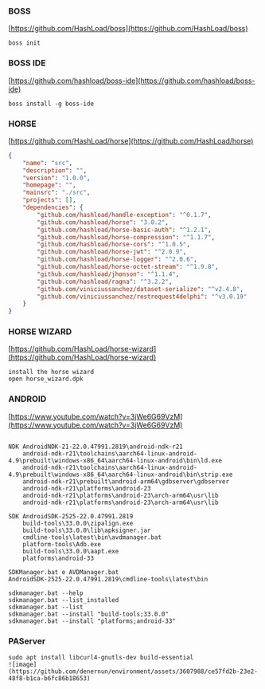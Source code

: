 ### BOSS
[https://github.com/HashLoad/boss](https://github.com/HashLoad/boss)
```text
boss init
```
### BOSS IDE
[https://github.com/hashload/boss-ide](https://github.com/hashload/boss-ide)
```text
boss install -g boss-ide
```
### HORSE
[https://github.com/HashLoad/horse](https://github.com/HashLoad/horse)
```json
{
	"name": "src",
	"description": "",
	"version": "1.0.0",
	"homepage": "",
	"mainsrc": "./src",
	"projects": [],
	"dependencies": {
		"github.com/hashload/handle-exception": "^0.1.7",
		"github.com/hashload/horse": "3.0.2",
		"github.com/hashload/horse-basic-auth": "^1.2.1",
		"github.com/hashload/horse-compression": "^1.1.7",
		"github.com/hashload/horse-cors": "^1.0.5",
		"github.com/hashload/horse-jwt": "^2.0.9",
		"github.com/hashload/horse-logger": "^2.0.6",
		"github.com/hashload/horse-octet-stream": "^1.9.8",
		"github.com/hashload/jhonson": "^1.1.4",
		"github.com/hashload/ragna": "^3.2.2",
		"github.com/viniciussanchez/dataset-serialize": "^v2.4.8",
		"github.com/viniciussanchez/restrequest4delphi": "^v3.0.19"
	}
}
```
### HORSE WIZARD
[https://github.com/HashLoad/horse-wizard](https://github.com/HashLoad/horse-wizard)
```text
install the horse wizard
open horse_wizard.dpk
```
### ANDROID
[https://www.youtube.com/watch?v=3jWe6G69VzM](https://www.youtube.com/watch?v=3jWe6G69VzM)
```text

NDK AndroidNDK-21-22.0.47991.2819\android-ndk-r21
	android-ndk-r21\toolchains\aarch64-linux-android-4.9\prebuilt\windows-x86_64\aarch64-linux-android\bin\ld.exe
	android-ndk-r21\toolchains\aarch64-linux-android-4.9\prebuilt\windows-x86_64\aarch64-linux-android\bin\strip.exe
	android-ndk-r21\prebuilt\android-arm64\gdbserver\gdbserver
	android-ndk-r21\platforms\android-23
	android-ndk-r21\platforms\android-23\arch-arm64\usr\lib
	android-ndk-r21\platforms\android-23\arch-arm64\usr\lib

SDK AndroidSDK-2525-22.0.47991.2819
	build-tools\33.0.0\zipalign.exe
	build-tools\33.0.0\lib\apksigner.jar
	cmdline-tools\latest\bin\avdmanager.bat
	platform-tools\Adb.exe
	build-tools\33.0.0\aapt.exe
	platforms\android-33

SDKManager.bat e AVDManager.bat
AndroidSDK-2525-22.0.47991.2819\cmdline-tools\latest\bin

sdkmanager.bat --help
sdkmanager.bat --list_installed
sdkmanager.bat --list
sdkmanager.bat --install "build-tools;33.0.0"
sdkmanager.bat --install "platforms;android-33"
```
### PAServer
```text 
sudo apt install libcurl4-gnutls-dev build-essential
![image](https://github.com/denernun/environment/assets/3607988/ce57fd2b-23e2-48f8-b1ca-b6fc86b18653)
```

